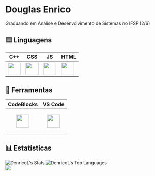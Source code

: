 # Douglas Enrico


 Graduando em Análise e Desenvolvimento de Sistemas no IFSP (2/6)

## ⌨️ Linguagens
| C++ | CSS | JS | HTML |
|-----|----|----|------|
| <img src="https://upload.wikimedia.org/wikipedia/commons/3/32/C%2B%2B_logo.png" width="40px"/> | <img src="https://cdn.jsdelivr.net/gh/devicons/devicon@latest/icons/css3/css3-original.svg" width="40px"/> | <img src="https://cdn.jsdelivr.net/gh/devicons/devicon@latest/icons/javascript/javascript-original.svg" width="40px"/> | <img src="https://cdn.jsdelivr.net/gh/devicons/devicon@latest/icons/html5/html5-original.svg" width="40px"/> |



## 🤖 Ferramentas 
| CodeBlocks | VS Code |
|------------|---------|
| <p align="center"> <img src="https://img.icons8.com/color/512/code-blocks.png" width="40px"/> </p> | <p align="center"> <img src="https://upload.wikimedia.org/wikipedia/commons/thumb/9/9a/Visual_Studio_Code_1.35_icon.svg/2048px-Visual_Studio_Code_1.35_icon.svg.png" width="40px"/> </p> |

## 📊 Estatísticas

![DenricoL's Stats](https://github-readme-stats.vercel.app/api?username=DenricoL&theme=vue-dark&show_icons=true&hide_border=true&count_private=true)
![DenricoL's Top Languages](https://github-readme-stats.vercel.app/api/top-langs/?username=DenricoL&theme=vue-dark&show_icons=true&hide_border=true&layout=compact)
<br>
![](https://komarev.com/ghpvc/?username=DenricoL&color=green)
<!--
**DenricoL/denricol** is a ✨ _special_ ✨ repository because its `README.md` (this file) appears on your GitHub profile.

Here are some ideas to get you started:

- 🔭 I’m currently working on ...
- 🌱 I’m currently learning ...
- 👯 I’m looking to collaborate on ...
- 🤔 I’m looking for help with ...
- 💬 Ask me about ...
- 📫 How to reach me: ...
- 😄 Pronouns: ...
- ⚡ Fun fact: ...
-->
